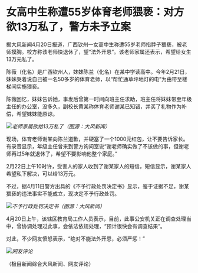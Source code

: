 # 女高中生称遭55岁体育老师猥亵：对方欲13万私了，警方未予立案

据大风新闻4月20日报道，广西钦州一女高中生称遭55岁老师掐脖子猥亵，被老师摸胸。校方称该老师快退休了，望“法外开恩”。该老师家属还表示，希望给女生13万元私了。

陈薇（化名）是广西钦州人，妹妹陈兰（化名）在某中学读高中。今年2月21日，妹妹哭着说自己被一名50多岁的体育老师，以“帮忙通草坪地灯的电”为由带至楼梯间实施猥亵。

陈薇回忆，妹妹告诉她，事发后曾第一时间向班主任求助，班主任将妹妹带至年级主任的办公室，没多久，副校长黄某称体育老师谢某已知错，并买了礼物作为补偿，希望妹妹能原谅。

![](https://inews.gtimg.com/om_bt/OnL3iewth_hXQNemOqjIsdRtDDm_EcbuNnMzHmI9xwE_UAA/1000)_老师家属欲给13万私了（图源：大风新闻）_

现场，体育老师谢某向陈兰道歉，并硬塞了一个1000元红包，让不要告诉家长。有录音显示，年级主任曾来到警方询问室说“谢老师确实做了不该做的事，但谢老师再过5年就退休了，希望不要影响他整个家庭。”

2月22日上午10时许，受害人的家人收到了谢某家人的短信，短信显示，谢某家人希望私下解决，可以给13万元。

不过，据4月11日警方出具的《不予行政处罚决定书》显示，鉴于证据不足，谢某猥亵的违法事实不能成立，现决定不予行政处罚。

![](https://inews.gtimg.com/om_bt/OPO3sMvObhihPKeAKWt7mMqJG3ZltCUMbrucgx9b2-xvIAA/1000)_不予行政处罚决定书（图源：大风新闻）_

4月20日上午，该辖区教育局工作人员表示，目前，此事公安机关正在调查处理当中，曾协调处理过此事，会依法依规处理，“预计很快会有调查结果”。

对此，不少网友愤怒表示，“绝对不能法外开恩，必须严惩！”

![](https://inews.gtimg.com/om_bt/Os1ubhJKgMUHGztjkeyVt2p4KZ2ewf9gyoMH6Lt7lcBCAAA/1000)_网友评论_

（极目新闻综合大风新闻、网友评论）

